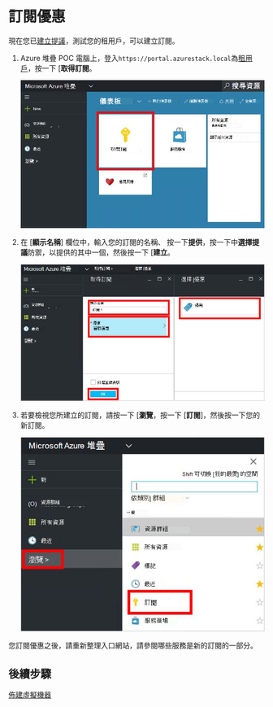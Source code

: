 <properties
    pageTitle="訂閱優惠，然後佈建 Azure 堆疊 （租用戶） 的 VM |Microsoft Azure"
    description="為租用戶，瞭解如何訂閱優惠，然後佈建 VM Azure 堆疊中。"
    services="azure-stack"
    documentationCenter=""
    authors="ErikjeMS"
    manager="byronr"
    editor=""/>

<tags
    ms.service="azure-stack"
    ms.workload="na"
    ms.tgt_pltfrm="na"
    ms.devlang="na"
    ms.topic="get-started-article"
    ms.date="09/26/2016"
    ms.author="erikje"/>

# <a name="subscribe-to-an-offer"></a>訂閱優惠

現在您已[建立提議](azure-stack-create-offer.md)，測試您的租用戶，可以建立訂閱。

1.  Azure 堆疊 POC 電腦上，登入`https://portal.azurestack.local`為[租用戶](azure-stack-connect-azure-stack.md#log-in-as-a-tenant)，按一下 [**取得訂閱**。

    ![](media/azure-stack-subscribe-plan-provision-vm/image01.png)

2.  在 [**顯示名稱**] 欄位中，輸入您的訂閱的名稱、 按一下**提供**，按一下中**選擇提議**防禦，以提供的其中一個，然後按一下 [**建立**。

    ![](media/azure-stack-subscribe-plan-provision-vm/image02.png)

4.  若要檢視您所建立的訂閱，請按一下 [**瀏覽**，按一下 [**訂閱**]，然後按一下您的新訂閱。  

    ![](media/azure-stack-subscribe-plan-provision-vm/image03.png)


您訂閱優惠之後，請重新整理入口網站，請參閱哪些服務是新的訂閱的一部分。




## <a name="next-steps"></a>後續步驟

[佈建虛擬機器](azure-stack-provision-vm.md)
